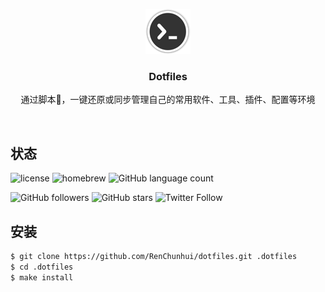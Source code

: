 <p align="center">
  <a href="https://github.com/RenChunhui/dotfiles/">
    <img src="icons/logo.png" />
  </a>

  <h3 align="center">Dotfiles</h3>

  <p align="center">
    通过脚本，一键还原或同步管理自己的常用软件、工具、插件、配置等环境
    <br>
  </p>
</p>

<br>

## 状态

![license](https://img.shields.io/github/license/renchunhui/dotfiles.svg)
![homebrew](https://img.shields.io/homebrew/v/cake.svg)
![GitHub language count](https://img.shields.io/github/languages/count/RenChunhui/dotfiles.svg)

![GitHub followers](https://img.shields.io/github/followers/renchunhui.svg?style=social&label=Follow)
![GitHub stars](https://img.shields.io/github/stars/RenChunhui/dotfiles.svg?style=social&label=Stars)
![Twitter Follow](https://img.shields.io/twitter/follow/renchunhui2008.svg?style=social&label=Follow)


## 安装

``` bash
$ git clone https://github.com/RenChunhui/dotfiles.git .dotfiles
$ cd .dotfiles
$ make install
```

